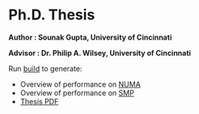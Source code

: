 # Ph.D. Thesis

**Author  : Sounak Gupta, University of Cincinnati**

**Advisor : Dr. Philip A. Wilsey, University of Cincinnati**

Run [build](build) to generate:
* Overview of performance on [NUMA](presentation/overview_numa.pdf)
* Overview of performance on [SMP](presentation/overview_smp.pdf)
* [Thesis PDF](thesis.pdf)

